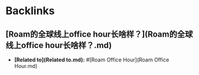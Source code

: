 
# Backlinks
## [Roam的全球线上office hour长啥样？](Roam的全球线上office hour长啥样？.md)
- **[Related to](Related to.md):** #[Roam Office Hour](Roam Office Hour.md)

